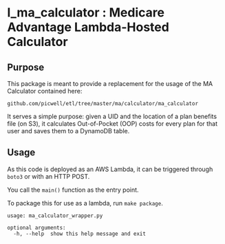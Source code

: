 # l_ma_calculator : Medicare Advantage Lambda-Hosted Calculator

## Purpose

This package is meant to provide a replacement for the usage of the MA Calculator contained here:
 
 `github.com/picwell/etl/tree/master/ma/calculator/ma_calculator` 

It serves a simple purpose: given a UID and the location of a plan benefits file (on S3),
it calculates Out-of-Pocket (OOP) costs for every plan for that user and saves them to a DynamoDB table.


## Usage

As this code is deployed as an AWS Lambda, it can be triggered through `boto3` or with an HTTP POST.

You call the `main()` function as the entry point.

To package this for use as a lambda, run `make package`.


```
usage: ma_calculator_wrapper.py 

optional arguments:
  -h, --help  show this help message and exit
```

